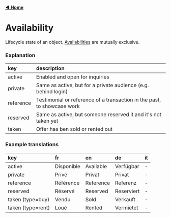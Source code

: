 [**◀ Home**](./)

# Availability

Lifecycle state of an object. [Availabilities](https://swissrets.ch/docs/noNamespace/simpleType/availability.html) are mutually exclusive.

### Explanation

key | description
:--- | :---
active | Enabled and open for inquiries
private | Same as active, but for a private audience (e.g. behind login)
reference | Testimonial or reference of a transaction in the past, to showcase work
reserved | Same as active, but someone reserved it and it's not taken yet
taken | Offer has ben sold or rented out

### Example translations

key | fr | en | de | it
:--- | :--- | :--- | :--- | :---
active | Disponible | Available | Verfügbar | -
private | Privé | Privat | Privat | -
reference | Référence | Reference | Referenz | -
reserved | Réservé | Reserved | Reserviert | -
taken (type=buy) | Vendu | Sold | Verkauft | -
taken (type=rent) | Loué | Rented | Vermietet | -

<!-- TODO: add italian -->
